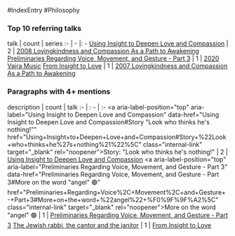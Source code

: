 #IndexEntry #Philosophy

### Top 10 referring talks
talk | count | series
:- | - |: -
<a data-href="Using Insight to Deepen Love and Compassion" href="Using+Insight+to+Deepen+Love+and+Compassion" class="internal-link" target="_blank" rel="noopener">Using Insight to Deepen Love and Compassion</a> | 2 | <a data-href="2008 Lovingkindness and Compassion As a Path to Awakening" href="2008+Lovingkindness+and+Compassion+As+a+Path+to+Awakening" class="internal-link" target="_blank" rel="noopener">2008 Lovingkindness and Compassion As a Path to Awakening</a>
<a data-href="Preliminaries Regarding Voice, Movement, and Gesture - Part 3" href="Preliminaries+Regarding+Voice%2C+Movement%2C+and+Gesture+-+Part+3" class="internal-link" target="_blank" rel="noopener">Preliminaries Regarding Voice, Movement, and Gesture - Part 3</a> | 1 | <a data-href="2020 Vajra Music" href="2020+Vajra+Music" class="internal-link" target="_blank" rel="noopener">2020 Vajra Music</a>
<a data-href="From Insight to Love" href="From+Insight+to+Love" class="internal-link" target="_blank" rel="noopener">From Insight to Love</a> | 1 | <a data-href="2007 Lovingkindness and Compassion As a Path to Awakening" href="2007+Lovingkindness+and+Compassion+As+a+Path+to+Awakening" class="internal-link" target="_blank" rel="noopener">2007 Lovingkindness and Compassion As a Path to Awakening</a>

### Paragraphs with 4+ mentions
description | count | talk
:- | : - | :-
<a aria-label-position="top" aria-label="Using Insight to Deepen Love and Compassion" data-href="Using Insight to Deepen Love and Compassion#Story "Look who thinks he's nothing!"\" href="Using+Insight+to+Deepen+Love+and+Compassion#Story+%22Look+who+thinks+he%27s+nothing%21%22%5C" class="internal-link" target="_blank" rel="noopener">Story: &quot;Look who thinks he&#x27;s nothing!&quot;</a> | 2 | <a data-href="Using Insight to Deepen Love and Compassion" href="Using+Insight+to+Deepen+Love+and+Compassion" class="internal-link" target="_blank" rel="noopener">Using Insight to Deepen Love and Compassion</a>
<a aria-label-position="top" aria-label="Preliminaries Regarding Voice, Movement, and Gesture - Part 3" data-href="Preliminaries Regarding Voice, Movement, and Gesture - Part 3#More on the word "angel" 🟢\" href="Preliminaries+Regarding+Voice%2C+Movement%2C+and+Gesture+-+Part+3#More+on+the+word+%22angel%22+%F0%9F%9F%A2%5C" class="internal-link" target="_blank" rel="noopener">More on the word &quot;angel&quot; 🟢</a> | 1 | <a data-href="Preliminaries Regarding Voice, Movement, and Gesture - Part 3" href="Preliminaries+Regarding+Voice%2C+Movement%2C+and+Gesture+-+Part+3" class="internal-link" target="_blank" rel="noopener">Preliminaries Regarding Voice, Movement, and Gesture - Part 3</a>
<a aria-label-position="top" aria-label="From Insight to Love" data-href="From Insight to Love#The Jewish rabbi the cantor and the janitor\" href="From+Insight+to+Love#The+Jewish+rabbi+the+cantor+and+the+janitor%5C" class="internal-link" target="_blank" rel="noopener">The Jewish rabbi, the cantor and the janitor</a> | 1 | <a data-href="From Insight to Love" href="From+Insight+to+Love" class="internal-link" target="_blank" rel="noopener">From Insight to Love</a>

